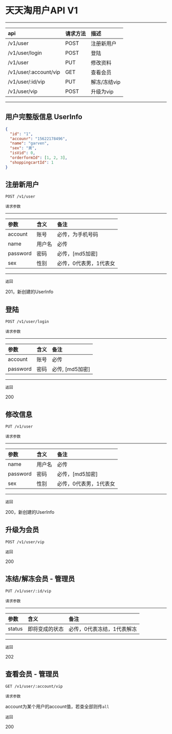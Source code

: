 # 天天淘用户API V1

---
|api    |请求方法   |描述     |
|:------|:---------|:--------|
|/v1/user   |POST   |注册新用户|
|/v1/user/login   |POST     |登陆 |
|/v1/user    |PUT    |修改资料   |
|/v1/user/:account/vip    |GET    |查看会员   |
|/v1/user/:id/vip    |PUT    |解冻/冻结vip   |
|/v1/user/vip    |POST    |升级为vip   |
---

## 用户完整版信息 UserInfo

```json
{
  "id": "1",
  "accounr": "15622178496",
  "name": "garven",
  "sex": "男",
  "isVid": 0,
  "orderformId": [1, 2, 3],
  "shoppingcartId": 1
}
```

## 注册新用户

```
POST /v1/user
```

`请求参数`

---
|参数    |含义   |备注     |
|:------|:---------|:--------|
|account   |账号   |必传，为手机号码  |
|name   |用户名   |必传  |
|password   |密码   |必传，[md5加密]  |
|sex   |性别     |必传，0代表男，1代表女 |
---

`返回`

201，新创建的UserInfo

## 登陆

```
POST /v1/user/login
```

`请求参数`

---
|参数    |含义   |备注     |
|:------|:---------|:--------|
|account   |账号   |必传  |
|password    |密码    |必传, [md5加密]   |
---

`返回`

200

## 修改信息

```
PUT /v1/user
```

`请求参数`

---
|参数    |含义   |备注     |
|:------|:---------|:--------|
|name   |用户名   |必传  |
|password   |密码   |必传，[md5加密]  |
|sex   |性别     |必传，0代表男，1代表女 |
---

`返回`

200，新创建的UserInfo

## 升级为会员

```
POST /v1/user/vip
```

`返回`

200

## 冻结/解冻会员 - 管理员

```
PUT /v1/user/:id/vip
```

`请求参数`

---
|参数    |含义   |备注     |
|:------|:---------|:--------|
|status   |即将变成的状态   | 必传，0代表冻结，1代表解冻  |
---

`返回`

202

## 查看会员 - 管理员

```
GET /v1/user/:account/vip
```

`请求参数`

account为某个用户的account值，若查全部则传`all`

`返回`

200
